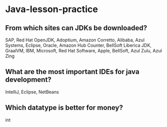 # Java-lesson-practice 

## From which sites can JDKs be downloaded?

SAP, Red Hat OpenJDK, Adoptium, Amazon Corretto, Alibaba, Azul Systems, Eclipse, Oracle, Amazon Hub Counter, BellSoft Liberica JDK, GraalVM, IBM, Microsoft, Red Hat Software, Apple, BellSoft, Azul Zulu, Azul Zing

## What are the most important IDEs for java development?

IntelliJ, Eclipse, NetBeans

## Which datatype is better for money?

int
